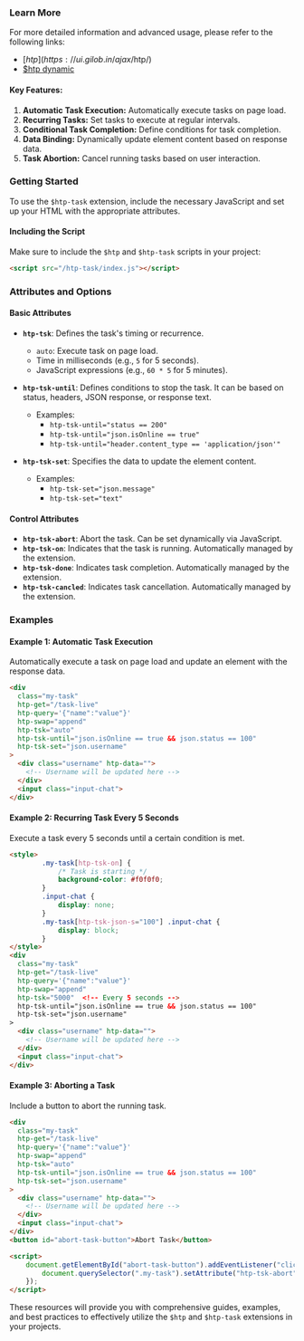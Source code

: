 ### Learn More

For more detailed information and advanced usage, please refer to the following links:
- [$htp](https://ui.gilob.in/ajax/$htp/)
- [$htp dynamic](https://ui.gilob.in/ajax/dynamic/)

#### Key Features:
1. **Automatic Task Execution:** Automatically execute tasks on page load.
2. **Recurring Tasks:** Set tasks to execute at regular intervals.
3. **Conditional Task Completion:** Define conditions for task completion.
4. **Data Binding:** Dynamically update element content based on response data.
5. **Task Abortion:** Cancel running tasks based on user interaction.

### Getting Started

To use the `$htp-task` extension, include the necessary JavaScript and set up your HTML with the appropriate attributes. 

#### Including the Script
Make sure to include the `$htp` and `$htp-task` scripts in your project:

```html
<script src="/htp-task/index.js"></script>
```

### Attributes and Options

#### Basic Attributes

- **`htp-tsk`**: Defines the task's timing or recurrence.
  - `auto`: Execute task on page load.
  - Time in milliseconds (e.g., `5` for 5 seconds).
  - JavaScript expressions (e.g., `60 * 5` for 5 minutes).

- **`htp-tsk-until`**: Defines conditions to stop the task. It can be based on status, headers, JSON response, or response text.
  - Examples:
    - `htp-tsk-until="status == 200"`
    - `htp-tsk-until="json.isOnline == true"`
    - `htp-tsk-until="header.content_type == 'application/json'"`

- **`htp-tsk-set`**: Specifies the data to update the element content.
  - Examples:
    - `htp-tsk-set="json.message"`
    - `htp-tsk-set="text"`

#### Control Attributes

- **`htp-tsk-abort`**: Abort the task. Can be set dynamically via JavaScript.
- **`htp-tsk-on`**: Indicates that the task is running. Automatically managed by the extension.
- **`htp-tsk-done`**: Indicates task completion. Automatically managed by the extension.
- **`htp-tsk-cancled`**: Indicates task cancellation. Automatically managed by the extension.

### Examples

#### Example 1: Automatic Task Execution

Automatically execute a task on page load and update an element with the response data.

```html
<div
  class="my-task"
  htp-get="/task-live"
  htp-query='{"name":"value"}'
  htp-swap="append"
  htp-tsk="auto"
  htp-tsk-until="json.isOnline == true && json.status == 100"
  htp-tsk-set="json.username"
> 
  <div class="username" htp-data="">
    <!-- Username will be updated here -->
  </div>
  <input class="input-chat">
</div>
```

#### Example 2: Recurring Task Every 5 Seconds

Execute a task every 5 seconds until a certain condition is met.

```html
<style>
        .my-task[htp-tsk-on] {
            /* Task is starting */
            background-color: #f0f0f0;
        }
        .input-chat {
            display: none;
        }
        .my-task[htp-tsk-json-s="100"] .input-chat {
            display: block;
        }
</style>
<div
  class="my-task"
  htp-get="/task-live"
  htp-query='{"name":"value"}'
  htp-swap="append"
  htp-tsk="5000"  <!-- Every 5 seconds -->
  htp-tsk-until="json.isOnline == true && json.status == 100"
  htp-tsk-set="json.username"
> 
  <div class="username" htp-data="">
    <!-- Username will be updated here -->
  </div>
  <input class="input-chat">
</div>
```

#### Example 3: Aborting a Task

Include a button to abort the running task.

```html
<div
  class="my-task"
  htp-get="/task-live"
  htp-query='{"name":"value"}'
  htp-swap="append"
  htp-tsk="auto"
  htp-tsk-until="json.isOnline == true && json.status == 100"
  htp-tsk-set="json.username"
> 
  <div class="username" htp-data="">
    <!-- Username will be updated here -->
  </div>
  <input class="input-chat">
</div>
<button id="abort-task-button">Abort Task</button>

<script>
    document.getElementById("abort-task-button").addEventListener("click", function(){
        document.querySelector(".my-task").setAttribute("htp-tsk-abort", true);
    });
</script>
```



These resources will provide you with comprehensive guides, examples, and best practices to effectively utilize the `$htp` and `$htp-task` extensions in your projects.
